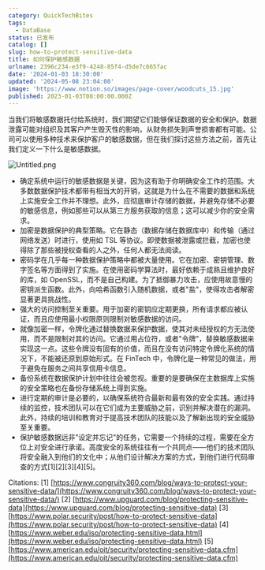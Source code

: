 ```yaml
---
category: QuickTechBites
tags:
  - DataBase
status: 已发布
catalog: []
slug: how-to-protect-sensitive-data
title: 如何保护敏感数据
urlname: 2396c234-e3f9-4248-85f4-d5de7c665fac
date: '2024-01-03 18:30:00'
updated: '2024-05-08 23:04:00'
image: 'https://www.notion.so/images/page-cover/woodcuts_15.jpg'
published: 2023-01-03T08:00:00.000Z
---
```


当我们将敏感数据托付给系统时，我们期望它们能够保证数据的安全和保护。数据泄露可能对组织及其客户产生毁灭性的影响，从财务损失到声誉损害都有可能。公司可以使用多种技术来保护客户的敏感数据，但在我们探讨这些方法之前，首先让我们定义一下什么是敏感数据。


![Untitled.png](https://prod-files-secure.s3.us-west-2.amazonaws.com/5d24fe63-e567-4804-86f9-9fdc62e13082/aa7e6578-50d6-4f37-a4e4-28071bd0fba3/Untitled.png?X-Amz-Algorithm=AWS4-HMAC-SHA256&X-Amz-Content-Sha256=UNSIGNED-PAYLOAD&X-Amz-Credential=ASIAZI2LB466YNHG3AZU%2F20250414%2Fus-west-2%2Fs3%2Faws4_request&X-Amz-Date=20250414T213507Z&X-Amz-Expires=3600&X-Amz-Security-Token=IQoJb3JpZ2luX2VjEJX%2F%2F%2F%2F%2F%2F%2F%2F%2F%2FwEaCXVzLXdlc3QtMiJHMEUCIGRRK7eMnTVL12WuuqfxDJlrDj5h9HxZlmNw2Y0raNP%2BAiEA0jqNqhRvYDlbjyGjP8MVzdhR7OjOUT6Wr1ftiCzvm5sq%2FwMIHhAAGgw2Mzc0MjMxODM4MDUiDK9gKs5MGTLGnu985ircAy3jdO4HfK%2FGbwXdUnc9DMly9ANHqnAcK88fcfYITzRYsH%2BSQDdzP2SIJC%2FMBy41RdDXU04pMThpZcuFe129K9EYtEDBZYRw%2B0H%2BlcuOiSUexQrUmaenlWtDCwg5JOlZ%2BqEkvgQ2PQvZ%2Bun23T143BTxKG2ou64CIQSF47FTHzX4a9QNLL5aWL8HsoN4V1QBUAQN2q7Pn9RmYZDcfQ6Vn9KwcCmYaTBawcqX8K1Mf%2FyWOep4hoAAGGC3iJa3%2FHA95tFCIQfmSNY8spnAssKhtk8cJwLAgAnQGdBJKsMGcU5syn7P8Yq9UVxU0tGoAWy3aK%2BH2TqAmRi16hFhrMRB9UAZ1FLp33A7pSg3M3%2BmOkWwTjqe60rgRjpZW9h0GpsEd7Xn2Gl5FqB%2FQS%2BoVzmVlMn%2FurcFlM72qb1wc9XqyWiiP1v86ILKDEv5LbbJYUW00aU8vtIAxKdQ6ejm3gbjDXwWgI3mY4P7Cs28Nde9%2B%2FlWzabiN%2Bx2YpnLYf8kAUaxbmZgMEssn5TjhhWWtQRuyYu69Lp3YOtQSjZ9KNMSbdhWMmsOcBfc8H9jDz%2B%2F8lxMABcT2uj3CR4bsgqH94tw%2Bl13lTZKAVBMNDhAMFsVQrj%2FW1hV%2FeDxxeteKyUWMOfo9b8GOqUBMwBqRvD3fJY5kdp0dWuEXKmXE%2BMhlIDj2CSfOD3wocJt1VuVuDKQGM4hVSDn3vE7d2%2B87rXxTbd1lHudVtJa%2F8csSxXQZ%2Fo6Iqsf2rlT9MzNO2FGzcSXc3w%2BbejU6UEzN4iFnrQ3zQxr4OyIlehlOf7%2BvjgeQZrKd8lNI2G%2F16MbFo3%2FTUDBbHrbxKHmfnRT6RxTzM9F0m%2F3O7FN%2FddGq05NuGo8&X-Amz-Signature=a64632c38ae87fb4b148371f2f108741e0b160062e49ee374a3497800b8ed9d1&X-Amz-SignedHeaders=host&x-id=GetObject)

- 确定系统中运行的敏感数据是关键，因为这有助于你明确安全工作的范围。大多数数据保护技术都带有相当大的开销，这就是为什么在不需要的数据和系统上实施安全工作并不理想。此外，应彻底审计存储的数据，并避免存储不必要的敏感信息，例如那些可以从第三方服务获取的信息；这可以减少你的安全需求。
- 加密是数据保护的典型策略。它在静态（数据存储在数据库中）和传输（通过网络发送）时进行，使用如 TSL 等协议。即使数据被泄露或拦截，加密也使得除了那些被授权查看的人之外，任何人都无法阅读。
- 密码学在几乎每一种数据保护策略中都被大量使用。它在加密、密钥管理、数字签名等方面得到了实施。在使用密码学算法时，最好依赖于成熟且维护良好的库，如 OpenSSL，而不是自己构建。为了抵御暴力攻击，应使用故意慢的密钥派生函数。此外，向哈希函数引入随机数据，或者"盐"，使得攻击者解密显著更具挑战性。
- 强大的访问控制至关重要。用于加密的密钥应定期更换，所有请求都应被认证，而且应使用最小权限原则限制对敏感数据的访问。
- 就像加密一样，令牌化通过替换数据来保护数据，使其对未经授权的方无法使用，而不是限制对其的访问。它通过用占位符，或者"令牌"，替换敏感数据来实现这一点。这些令牌没有固有的价值，而且在没有访问特定令牌化系统的情况下，不能被还原到原始形式。在 FinTech 中，令牌化是一种常见的做法，用于避免在服务之间共享信用卡信息。
- 备份系统在数据保护计划中往往会被忽视。重要的是要确保在主数据库上实施的安全策略也在备份存储系统上得到实施。
- 进行定期的审计是必要的，以确保系统符合最新和最有效的安全实践。通过持续的监控，技术团队可以在它们成为主要威胁之前，识别并解决潜在的漏洞。此外，持续的培训和教育对于提高技术团队的技能以及了解新出现的安全威胁至关重要。
- 保护敏感数据远非"设定并忘记"的任务，它需要一个持续的过程，需要在全方位上对安全进行承诺。高度安全的系统往往有一个共同点——他们的技术团队将安全融入到他们的文化中；从他们设计解决方案的方式，到他们进行代码审查的方式[1][2][3][4][5]。

Citations:
[1] [https://www.congruity360.com/blog/ways-to-protect-your-sensitive-data/](https://www.congruity360.com/blog/ways-to-protect-your-sensitive-data/)
[2] [https://www.upguard.com/blog/protecting-sensitive-data](https://www.upguard.com/blog/protecting-sensitive-data)
[3] [https://www.polar.security/post/how-to-protect-sensitive-data](https://www.polar.security/post/how-to-protect-sensitive-data)
[4] [https://www.weber.edu/iso/protecting-sensitive-data.html](https://www.weber.edu/iso/protecting-sensitive-data.html)
[5] [https://www.american.edu/oit/security/protecting-sensitive-data.cfm](https://www.american.edu/oit/security/protecting-sensitive-data.cfm)

